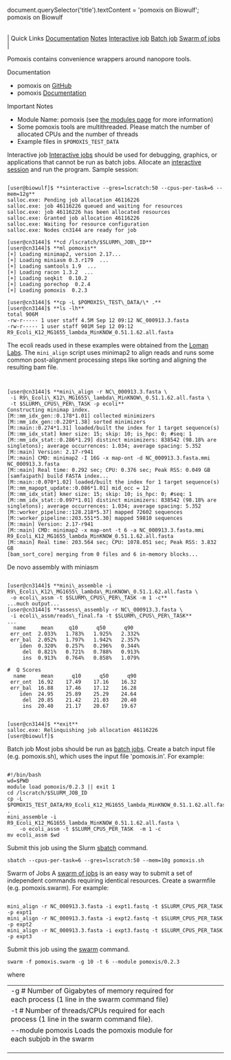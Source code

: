 

document.querySelector('title').textContent = 'pomoxis on Biowulf';
pomoxis on Biowulf


|  |
| --- |
| 
Quick Links
[Documentation](#doc)
[Notes](#notes)
[Interactive job](#int) 
[Batch job](#sbatch) 
[Swarm of jobs](#swarm) 
 |



Pomoxis contains convenience wrappers around nanopore tools.



Documentation
* pomoxis on [GitHub](https://github.com/nanoporetech/pomoxis)
* pomoxis [Documentation](https://nanoporetech.github.io/pomoxis/index.html)


Important Notes
* Module Name: pomoxis (see [the modules page](/apps/modules.html) for more information)
* Some pomoxis tools are multithreaded. Please match the number of allocated CPUs and the number of threads
* Example files in `$POMOXIS_TEST_DATA`



Interactive job
[Interactive jobs](/docs/userguide.html#int) should be used for debugging, graphics, or applications that cannot be run as batch jobs.
Allocate an [interactive session](/docs/userguide.html#int) and run the program. Sample session:



```

[user@biowulf]$ **sinteractive --gres=lscratch:50 --cpus-per-task=6 --mem=12g**
salloc.exe: Pending job allocation 46116226
salloc.exe: job 46116226 queued and waiting for resources
salloc.exe: job 46116226 has been allocated resources
salloc.exe: Granted job allocation 46116226
salloc.exe: Waiting for resource configuration
salloc.exe: Nodes cn3144 are ready for job

[user@cn3144]$ **cd /lscratch/$SLURM\_JOB\_ID**
[user@cn3144]$ **ml pomoxis**
[+] Loading minimap2, version 2.17...
[+] Loading miniasm 0.3.r179  ...
[+] Loading samtools 1.9  ...
[+] Loading racon 1.3.2  ...
[+] Loading seqkit  0.10.2
[+] Loading porechop  0.2.4
[+] Loading pomoxis  0.2.3

[user@cn3144]$ **cp -L $POMOXIS\_TEST\_DATA/\* .**
[user@cn3144]$ **ls -lh**
total 906M
-rw-r----- 1 user staff 4.5M Sep 12 09:12 NC_000913.3.fasta
-rw-r----- 1 user staff 901M Sep 12 09:12 R9_Ecoli_K12_MG1655_lambda_MinKNOW_0.51.1.62.all.fasta

```

The ecoli reads used in these examples were obtained from the 
[Loman Labs](http://lab.loman.net/2016/07/30/nanopore-r9-data-release/). The 
`mini_align` script uses minimap2 to align reads and runs some common post-alignment
processing steps like sorting and aligning the resulting bam file.



```


[user@cn3144]$ **mini\_align -r NC\_000913.3.fasta \
 -i R9\_Ecoli\_K12\_MG1655\_lambda\_MinKNOW\_0.51.1.62.all.fasta \
 -t $SLURM\_CPUS\_PER\_TASK -p ecoli**
Constructing minimap index.
[M::mm_idx_gen::0.178*1.01] collected minimizers
[M::mm_idx_gen::0.220*1.38] sorted minimizers
[M::main::0.274*1.31] loaded/built the index for 1 target sequence(s)
[M::mm_idx_stat] kmer size: 15; skip: 10; is_hpc: 0; #seq: 1
[M::mm_idx_stat::0.286*1.29] distinct minimizers: 838542 (98.18% are singletons); average occurrences: 1.034; average spacing: 5.352
[M::main] Version: 2.17-r941
[M::main] CMD: minimap2 -I 16G -x map-ont -d NC_000913.3.fasta.mmi NC_000913.3.fasta
[M::main] Real time: 0.292 sec; CPU: 0.376 sec; Peak RSS: 0.049 GB
[samfaipath] build FASTA index...
[M::main::0.070*1.02] loaded/built the index for 1 target sequence(s)
[M::mm_mapopt_update::0.086*1.01] mid_occ = 12
[M::mm_idx_stat] kmer size: 15; skip: 10; is_hpc: 0; #seq: 1
[M::mm_idx_stat::0.097*1.01] distinct minimizers: 838542 (98.18% are singletons); average occurrences: 1.034; average spacing: 5.352
[M::worker_pipeline::128.218*5.37] mapped 72602 sequences
[M::worker_pipeline::203.551*5.30] mapped 59810 sequences
[M::main] Version: 2.17-r941
[M::main] CMD: minimap2 -x map-ont -t 6 -a NC_000913.3.fasta.mmi R9_Ecoli_K12_MG1655_lambda_MinKNOW_0.51.1.62.all.fasta
[M::main] Real time: 203.564 sec; CPU: 1078.051 sec; Peak RSS: 3.832 GB
[bam_sort_core] merging from 0 files and 6 in-memory blocks...

```

De novo assembly with miniasm



```

[user@cn3144]$ **mini\_assemble -i R9\_Ecoli\_K12\_MG1655\_lambda\_MinKNOW\_0.51.1.62.all.fasta \
 -o ecoli\_assm -t $SLURM\_CPUS\_PER\_TASK -m 1 -c**
...much output...
[user@cn3144]$ **assess\_assembly -r NC\_000913.3.fasta \
 -i ecoli\_assm/reads\_final.fa -t $SLURM\_CPUS\_PER\_TASK**
...
  name     mean     q10      q50      q90
 err_ont  2.033%   1.783%   1.925%   2.332%
 err_bal  2.052%   1.797%   1.942%   2.357%
    iden  0.320%   0.257%   0.296%   0.344%
     del  0.821%   0.721%   0.788%   0.913%
     ins  0.913%   0.764%   0.858%   1.079%

#  Q Scores
  name     mean      q10      q50      q90
 err_ont  16.92    17.49    17.16    16.32
 err_bal  16.88    17.46    17.12    16.28
    iden  24.95    25.89    25.29    24.64
     del  20.85    21.42    21.03    20.40
     ins  20.40    21.17    20.67    19.67


[user@cn3144]$ **exit**
salloc.exe: Relinquishing job allocation 46116226
[user@biowulf]$

```


Batch job
Most jobs should be run as [batch jobs](/docs/userguide.html#submit).
Create a batch input file (e.g. pomoxis.sh), which uses the input file 'pomoxis.in'. For example:



```

#!/bin/bash
wd=$PWD
module load pomoxis/0.2.3 || exit 1
cd /lscratch/$SLURM_JOB_ID
cp -L $POMOXIS_TEST_DATA/R9_Ecoli_K12_MG1655_lambda_MinKNOW_0.51.1.62.all.fasta .
mini_assemble -i R9_Ecoli_K12_MG1655_lambda_MinKNOW_0.51.1.62.all.fasta \
    -o ecoli_assm -t $SLURM_CPUS_PER_TASK  -m 1 -c
mv ecoli_assm $wd

```

Submit this job using the Slurm [sbatch](/docs/userguide.html) command.



```
sbatch --cpus-per-task=6 --gres=lscratch:50 --mem=10g pomoxis.sh
```

Swarm of Jobs 
A [swarm of jobs](/apps/swarm.html) is an easy way to submit a set of independent commands requiring identical resources.
Create a swarmfile (e.g. pomoxis.swarm). For example:



```

mini_align -r NC_000913.3.fasta -i expt1.fastq -t $SLURM_CPUS_PER_TASK -p expt1
mini_align -r NC_000913.3.fasta -i expt2.fastq -t $SLURM_CPUS_PER_TASK -p expt2
mini_align -r NC_000913.3.fasta -i expt3.fastq -t $SLURM_CPUS_PER_TASK -p expt3

```

Submit this job using the [swarm](/apps/swarm.html) command.



```
swarm -f pomoxis.swarm -g 10 -t 6 --module pomoxis/0.2.3
```

where


|  |  |  |  |  |  |
| --- | --- | --- | --- | --- | --- |
| -g #  Number of Gigabytes of memory required for each process (1 line in the swarm command file)
 | -t #  Number of threads/CPUs required for each process (1 line in the swarm command file).
 | --module pomoxis  Loads the pomoxis module for each subjob in the swarm 
 | |
 | |
 | |








